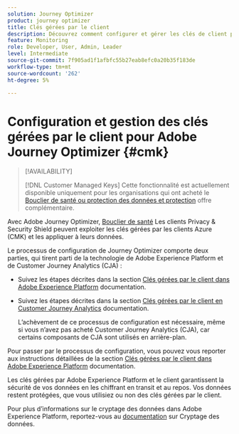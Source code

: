 ```yaml
---
solution: Journey Optimizer
product: journey optimizer
title: Clés gérées par le client
description: Découvrez comment configurer et gérer les clés de client pour Adobe Journey Optimizer.
feature: Monitoring
role: Developer, User, Admin, Leader
level: Intermediate
source-git-commit: 7f905ad1f1afbfc55b27eab8efc0a20b35f183de
workflow-type: tm+mt
source-wordcount: '262'
ht-degree: 5%

---
```


# Configuration et gestion des clés gérées par le client pour Adobe Journey Optimizer {#cmk}

>[!AVAILABILITY]
>
>[!DNL Customer Managed Keys] Cette fonctionnalité est actuellement disponible uniquement pour les organisations qui ont acheté le [Bouclier de santé ou protection des données et protection](https://experienceleague.adobe.com/docs/events/customer-data-management-voices-recordings/governance/healthcare-shield.html) offre complémentaire.

Avec Adobe Journey Optimizer, [Bouclier de santé](https://www.adobe.com/trust/compliance/hipaa-ready.html) Les clients Privacy &amp; Security Shield peuvent exploiter les clés gérées par les clients Azure (CMK) et les appliquer à leurs données.

Le processus de configuration de Journey Optimizer comporte deux parties, qui tirent parti de la technologie de Adobe Experience Platform et de Customer Journey Analytics (CJA) :

* Suivez les étapes décrites dans la section [Clés gérées par le client dans Adobe Experience Platform](https://experienceleague.adobe.com/docs/experience-platform/landing/governance-privacy-security/customer-managed-keys.html?lang=fr) documentation.

* Suivez les étapes décrites dans la section [Clés gérées par le client en Customer Journey Analytics](https://experienceleague.adobe.com/docs/analytics-platform/using/cja-privacy/cmk.html) documentation.

  L’achèvement de ce processus de configuration est nécessaire, même si vous n’avez pas acheté Customer Journey Analytics (CJA), car certains composants de CJA sont utilisés en arrière-plan.

Pour passer par le processus de configuration, vous pouvez vous reporter aux instructions détaillées de la section [Clés gérées par le client dans Adobe Experience Platform](https://experienceleague.adobe.com/docs/experience-platform/landing/governance-privacy-security/encryption.html) documentation.

Les clés gérées par Adobe Experience Platform et le client garantissent la sécurité de vos données en les chiffrant en transit et au repos. Vos données restent protégées, que vous utilisiez ou non des clés gérées par le client.

Pour plus d’informations sur le cryptage des données dans Adobe Experience Platform, reportez-vous au [documentation](https://experienceleague.adobe.com/docs/experience-platform/landing/governance-privacy-security/encryption.html) sur Cryptage des données.
